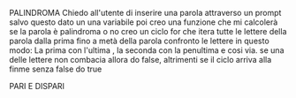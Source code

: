 PALINDROMA 
Chiedo all'utente di inserire una parola attraverso un prompt 
salvo questo dato un una variabile
poi creo una funzione che mi calcolerà se la parola è palindroma o no
creo un ciclo for che itera tutte le lettere della parola dalla prima fino a metà della parola
confronto le lettere in questo modo: La prima con l'ultima , la seconda con la penultima e cosi via.
se una delle lettere non combacia allora do false, altrimenti se il ciclo arriva alla finme senza false do true


PARI E DISPARI